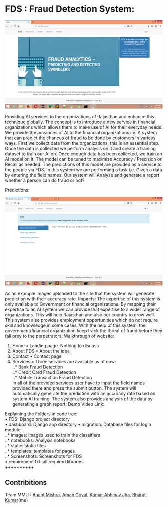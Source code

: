 # FDS : Fraud Detection System: 
![alt text](https://github.com/Marwari/FDS/blob/master/screenshots/Screenshot_1.png "Home Page of FDS")

Providing AI services to the organizations of Rajasthan and enhance this technique globally. 
The concept is to introduce a new service in financial organizations which allows them to make use of AI for their everyday needs. We provide the advances of AI to the financial organizations i.e. A system that can predict the chances of fraud to be done by customers in various ways.
First we collect data from the organizations, this is an essential step. Once the data is collected we perform analysis on it and create a training dataset to train our AI on. 
Once enough data has been collected, we train an AI model on it. The model can be tuned to maximize Accuracy / Precision or Recall as needed. The predictions of this model are provided as a service to the people via FDS.
In this system we are performing a task i.e. Given a data by entering the field names. Our system will Analyse and generate a report whether a person can do fraud or not? 

Predictions: 

![alt text](https://github.com/Marwari/FDS/blob/master/screenshots/Screenshot_2.png "Predictions by FDS")
 
As an example images uploaded to the site that the system will generate prediction with their accuracy rate.
Impacts:
The expertise of this system is only available to Government or financial organizations. By mapping their expertise to an AI system we can provide that expertise to a wider range of organizations. This will help Rajasthan and also our country to grow well. This system also provides employment opportunities which do not require skill and knowledge in some cases. With the help of this system, the government/financial organization keep track the threat of fraud before they fall prey to the perpetrators.
Walkthrough of website:
1. Home • Landing page. Nothing to discuss <br>
2. About FDS • About the idea <br>
3. Contact • Contact page <br>
4. Services • Three services are available as of now:<br>
..*	Bank Fraud Detection<br>
..*	Credit Card Fraud Detection<br>
..*	Mobile Transaction Fraud Detection<br>
In all of the provided services user have to input the field names provided there and press the submit button. The system will automatically generate the prediction with an accuracy rate based on system AI training. The system also provides analysis of the data by generating a graph report. 
Demo Video Link:

Explaining the Folders in code tree:<br>
•	FDS: Django project directory<br>
•	dashboard: Django app directory
•	migration: Database files for login module<br>
 ..*     images: images used to train the classifiers<br>
 ..*     notebooks: Analysis notebooks <br>
 ..*     static: static files<br>
 ..*	   templates: templates for pages<br>
 ..*	Screenshots: Screenshots for FDS<br>
•	requirement.txt: all required libraries<br>
++++++++++

## Contribitions
Team MMU : [Anant Mishra](https://github.com/anantmishra1997), [Aman Goyal](https://github.com/aman16997), [Kumar Abhinav Jha](https://github.com/Abhinav184), [Bharat Kumar](https://github.com/Marwari)(me)
